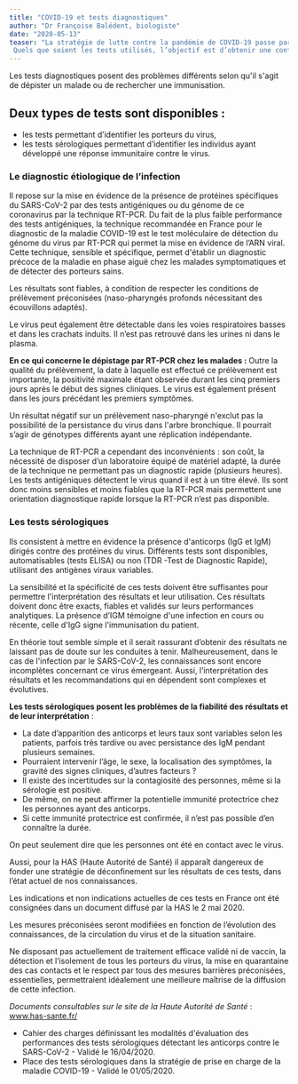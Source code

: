 ```yaml
---
title: "COVID-19 et tests diagnostiques"
author: "Dr Françoise Balédent, biologiste"
date: "2020-05-13"
teaser: "La stratégie de lutte contre la pandémie de COVID-19 passe par une intensification des tests de détection de l’infection.
 Quels que soient les tests utilisés, l’objectif est d’obtenir une confirmation de l’infection par le SARS-CoV-2  pour la prise en charge d’un patient, pour la mise en place de mesures permettant de limiter la diffusion du virus ou pour la surveillance épidémiologique."
---
```


Les tests diagnostiques posent des problèmes différents selon qu'il s'agit de dépister un malade ou de rechercher une immunisation.

## Deux types de tests sont disponibles :
- les tests permettant d’identifier les porteurs du virus,
- les tests sérologiques permettant d’identifier les individus ayant développé une réponse immunitaire contre le virus.

### Le diagnostic étiologique de l’infection 
Il repose sur la mise en évidence de la présence de protéines spécifiques du SARS-CoV-2 par des tests antigéniques ou du génome de ce coronavirus par la technique RT-PCR. 
Du fait de la plus faible performance des tests antigéniques, la technique recommandée en France pour le diagnostic de la maladie COVID-19 est le test moléculaire de détection du génome du virus par RT-PCR qui permet la mise en évidence de l’ARN viral.
Cette technique, sensible et spécifique, permet d'établir un diagnostic précoce de la maladie en phase aiguë chez les malades symptomatiques et de détecter des porteurs sains.

Les résultats sont fiables, à condition de respecter les conditions de prélèvement préconisées (naso-pharyngés profonds nécessitant des écouvillons adaptés). 

Le virus peut également être détectable dans les voies respiratoires basses et dans les crachats induits.  Il n’est pas retrouvé dans les urines ni dans le plasma.

**En ce qui concerne le dépistage par RT-PCR chez les malades :** 
Outre la qualité du prélèvement, la date à laquelle est effectué ce prélèvement est importante, la positivité maximale étant observée durant les cinq premiers jours après le début des signes cliniques. Le virus est également présent dans les jours précédant les premiers symptômes.

Un résultat négatif sur un prélèvement naso-pharyngé n'exclut pas la possibilité de la persistance du virus dans l'arbre bronchique. Il pourrait s’agir de génotypes différents ayant une réplication indépendante. 

La technique de RT-PCR a cependant des inconvénients : son coût, la nécessité de disposer d’un laboratoire équipé de matériel adapté, la durée de la technique ne permettant pas un diagnostic rapide (plusieurs heures). 
Les tests antigéniques détectent le virus quand il est à un titre élevé. Ils sont donc moins sensibles et moins fiables que la RT-PCR mais permettent une orientation diagnostique rapide lorsque la RT-PCR n’est pas disponible.

### Les tests sérologiques
Ils consistent à mettre en évidence la présence d'anticorps (IgG et IgM) dirigés contre des protéines du virus. 
Différents tests sont disponibles, automatisables (tests ELISA) ou non (TDR -Test de Diagnostic Rapide), utilisant des antigènes viraux variables. 

La sensibilité et la spécificité de ces tests doivent être suffisantes pour permettre l'interprétation des résultats et leur utilisation. Ces résultats doivent donc être exacts, fiables et validés sur leurs performances analytiques.
La présence d’IGM témoigne d'une infection en cours ou récente, celle d'IgG signe l'immunisation du patient.

En théorie tout semble simple et il serait rassurant d’obtenir des résultats ne laissant pas de doute sur les conduites à tenir. 
Malheureusement, dans le cas de l'infection par le SARS-CoV-2, les connaissances sont encore incomplètes concernant ce virus émergeant. Aussi,  l’interprétation des résultats et les recommandations qui en dépendent sont complexes et évolutives.

**Les tests sérologiques posent les problèmes de la fiabilité des résultats et de leur interprétation** :
- La date d’apparition des anticorps et leurs taux sont variables selon les patients, parfois très tardive ou avec persistance des IgM pendant plusieurs semaines.
- Pourraient intervenir l’âge, le sexe, la localisation des symptômes, la gravité des signes cliniques, d’autres facteurs ?
- Il existe des incertitudes sur la contagiosité des personnes, même si la sérologie est positive.
- De même, on ne peut affirmer la potentielle immunité protectrice chez les personnes ayant des anticorps. 
- Si cette immunité protectrice est confirmée, il n’est pas possible d’en connaître la durée. 

On peut seulement dire que les personnes ont été en contact avec le virus.

Aussi, pour la HAS (Haute Autorité de Santé) il apparaît dangereux de fonder une stratégie de déconfinement sur les résultats de ces tests, dans l’état actuel de nos connaissances.

Les indications et non indications actuelles de ces tests en France ont été consignées dans un document diffusé par la HAS le 2 mai 2020. 

Les mesures préconisées seront modifiées en fonction  de l’évolution des connaissances, de la circulation du virus et de la situation sanitaire.

Ne disposant pas actuellement de traitement efficace validé ni de vaccin, la détection et l’isolement de tous les porteurs du virus, la mise en quarantaine des cas contacts et le respect par tous des mesures barrières préconisées, essentielles, permettraient idéalement une meilleure maîtrise de la diffusion de cette infection.

*Documents consultables sur le site de la Haute Autorité de Santé* : www.has-sante.fr/
-  Cahier des charges définissant les modalités d'évaluation des performances des tests sérologiques détectant les anticorps contre le SARS-CoV-2 - Validé le 16/04/2020.
- Place des tests sérologiques dans la stratégie de prise en charge de la maladie COVID-19 - Validé le 01/05/2020.